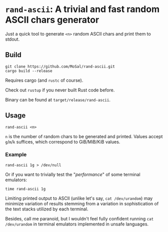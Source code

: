 # `rand-ascii`: A trivial and fast random ASCII chars generator

Just a quick tool to generate `<n>` random ASCII chars and print them to stdout.

## Build

```
git clone https://github.com/MoSal/rand-ascii.git
cargo build --release
```

Requires cargo (and `rustc` of course).

Check out `rustup` if you never built Rust code before.

Binary can be found at `target/release/rand-ascii`.

## Usage

```
rand-ascii <n>
```

`n` is the number of random chars to be generated and printed. Values
accept `g`/`m`/`k` suffices, which correspond to GiB/MiB/KiB values.

### Example

```
rand-ascii 1g > /dev/null
```

Or if you want to trivially test the "*performance*" of some terminal emulators:

```
time rand-ascii 1g
```

Limiting printed output to ASCII (unlike let's say, `cat /dev/urandom`) may minimize
variation of results stemming from a variation in sophistication of the text stacks
utilized by each terminal.

Besides, call me paranoid, but I wouldn't feel fully confident running `cat /dev/urandom`
in terminal emulators implemented in unsafe languages.
